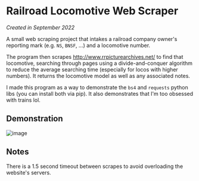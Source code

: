 # Railroad Locomotive Web Scraper

_Created in September 2022_

A small web scraping project that intakes a railroad company owner's reporting mark (e.g. `NS`, `BNSF`, ...) and a locomotive number.

The program then scrapes http://www.rrpicturearchives.net/ to find that locomotive, searching through pages using a divide-and-conquer algorithm to reduce the average searching time (especially for locos with higher numbers). It returns the locomotive model as well as any associated notes.

I made this program as a way to demonstrate the `bs4` and `requests` python libs (you can install both via pip). It also demonstrates that I'm too obsessed with trains lol.

## Demonstration

![image](https://i.imgur.com/Rh0Hnvt.gif)

## Notes

There is a 1.5 second timeout between scrapes to avoid overloading the website's servers.
